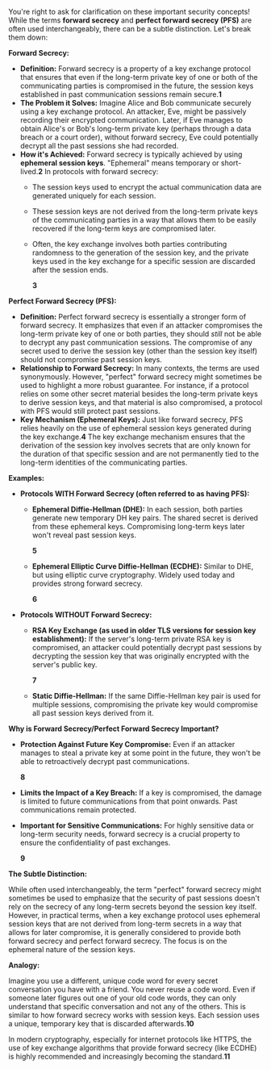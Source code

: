 You're right to ask for clarification on these important security concepts! While the terms **forward secrecy** and **perfect forward secrecy (PFS)** are often used interchangeably, there can be a subtle distinction. Let's break them down:

**Forward Secrecy:**

- **Definition:** Forward secrecy is a property of a key exchange protocol that ensures that even if the long-term private key of one or both of the communicating parties is compromised in the future, the session keys established in past communication sessions remain secure.**1**
- **The Problem it Solves:** Imagine Alice and Bob communicate securely using a key exchange protocol. An attacker, Eve, might be passively recording their encrypted communication. Later, if Eve manages to obtain Alice's or Bob's long-term private key (perhaps through a data breach or a court order), without forward secrecy, Eve could potentially decrypt all the past sessions she had recorded.
- **How it's Achieved:** Forward secrecy is typically achieved by using **ephemeral session keys**. "Ephemeral" means temporary or short-lived.**2** In protocols with forward secrecy:
    - The session keys used to encrypt the actual communication data are generated uniquely for each session.
    - These session keys are not derived from the long-term private keys of the communicating parties in a way that allows them to be easily recovered if the long-term keys are compromised later.
    - Often, the key exchange involves both parties contributing randomness to the generation of the session key, and the private keys used in the key exchange for a specific session are discarded after the session ends.
        
        **3**
        

**Perfect Forward Secrecy (PFS):**

- **Definition:** Perfect forward secrecy is essentially a stronger form of forward secrecy. It emphasizes that even if an attacker compromises the long-term private key of one or both parties, they should _still_ not be able to decrypt any past communication sessions. The compromise of any secret used to derive the session key (other than the session key itself) should not compromise past session keys.
- **Relationship to Forward Secrecy:** In many contexts, the terms are used synonymously. However, "perfect" forward secrecy might sometimes be used to highlight a more robust guarantee. For instance, if a protocol relies on some other secret material besides the long-term private keys to derive session keys, and that material is also compromised, a protocol with PFS would still protect past sessions.
- **Key Mechanism (Ephemeral Keys):** Just like forward secrecy, PFS relies heavily on the use of ephemeral session keys generated during the key exchange.**4** The key exchange mechanism ensures that the derivation of the session key involves secrets that are only known for the duration of that specific session and are not permanently tied to the long-term identities of the communicating parties.

**Examples:**

- **Protocols WITH Forward Secrecy (often referred to as having PFS):**
    - **Ephemeral Diffie-Hellman (DHE):** In each session, both parties generate new temporary DH key pairs. The shared secret is derived from these ephemeral keys. Compromising long-term keys later won't reveal past session keys.
        
        **5**
        
    - **Ephemeral Elliptic Curve Diffie-Hellman (ECDHE):** Similar to DHE, but using elliptic curve cryptography. Widely used today and provides strong forward secrecy.
        
        **6**
        
- **Protocols WITHOUT Forward Secrecy:**
    - **RSA Key Exchange (as used in older TLS versions for session key establishment):** If the server's long-term private RSA key is compromised, an attacker could potentially decrypt past sessions by decrypting the session key that was originally encrypted with the server's public key.
        
        **7**
        
    - **Static Diffie-Hellman:** If the same Diffie-Hellman key pair is used for multiple sessions, compromising the private key would compromise all past session keys derived from it.

**Why is Forward Secrecy/Perfect Forward Secrecy Important?**

- **Protection Against Future Key Compromise:** Even if an attacker manages to steal a private key at some point in the future, they won't be able to retroactively decrypt past communications.
    
    **8**
    
- **Limits the Impact of a Key Breach:** If a key is compromised, the damage is limited to future communications from that point onwards. Past communications remain protected.
- **Important for Sensitive Communications:** For highly sensitive data or long-term security needs, forward secrecy is a crucial property to ensure the confidentiality of past exchanges.
    
    **9**
    

**The Subtle Distinction:**

While often used interchangeably, the term "perfect" forward secrecy might sometimes be used to emphasize that the security of past sessions doesn't rely on the secrecy of any long-term secrets beyond the session key itself. However, in practical terms, when a key exchange protocol uses ephemeral session keys that are not derived from long-term secrets in a way that allows for later compromise, it is generally considered to provide both forward secrecy and perfect forward secrecy. The focus is on the ephemeral nature of the session keys.

**Analogy:**

Imagine you use a different, unique code word for every secret conversation you have with a friend. You never reuse a code word. Even if someone later figures out one of your old code words, they can only understand that specific conversation and not any of the others. This is similar to how forward secrecy works with session keys. Each session uses a unique, temporary key that is discarded afterwards.**10**

In modern cryptography, especially for internet protocols like HTTPS, the use of key exchange algorithms that provide forward secrecy (like ECDHE) is highly recommended and increasingly becoming the standard.**11**